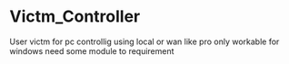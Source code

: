 # Victm_Controller
User victm for pc controllig using local or wan like pro
only workable for windows
need some module to requirement
